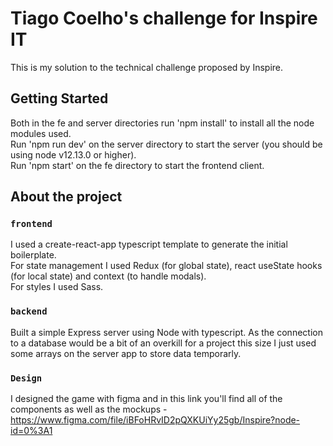 # Tiago Coelho's challenge for Inspire IT

This is my solution to the technical challenge proposed by Inspire.

## Getting Started

Both in the fe and server directories run 'npm install' to install all the node modules used.\
Run 'npm run dev' on the server directory to start the server (you should be using node v12.13.0 or higher).\
Run 'npm start' on the fe directory to start the frontend client.

## About the project

### `frontend`

I used a create-react-app typescript template to generate the initial boilerplate.\
For state management I used Redux (for global state), react useState hooks (for local state) and context (to handle modals).\
For styles I used Sass.

### `backend`

Built a simple Express server using Node with typescript. As the connection to a database would be a bit of an overkill for a project this size I just used some arrays on the server app to store data temporarly.

### `Design`

I designed the game with figma and in this link you'll find all of the components as well as the mockups - https://www.figma.com/file/iBFoHRvID2pQXKUiYy25gb/Inspire?node-id=0%3A1


